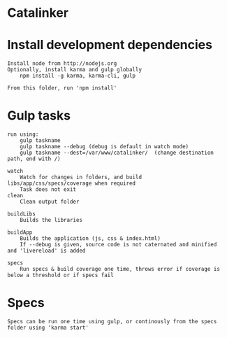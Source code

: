 ﻿# Catalinker

# Install development dependencies
	Install node from http://nodejs.org
	Optionally, install karma and gulp globally
		npm install -g karma, karma-cli, gulp

	From this folder, run 'npm install'



# Gulp tasks
	run using:
		gulp taskname
		gulp taskname --debug (debug is default in watch mode)
        gulp taskname --dest=/var/www/catalinker/  (change destination path, end with /)

	watch
		Watch for changes in folders, and build libs/app/css/specs/coverage when required
		Task does not exit
	clean
		Clean output folder

	buildLibs
		Builds the libraries

	buildApp
		Builds the application (js, css & index.html)
		If --debug is given, source code is not caternated and minified and 'livereload' is added

	specs
		Run specs & build coverage one time, throws error if coverage is below a threshold or if specs fail


# Specs
	Specs can be run one time using gulp, or continously from the specs folder using 'karma start'